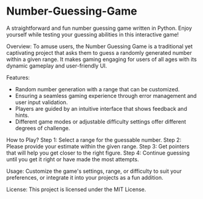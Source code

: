 # Number-Guessing-Game
A straightforward and fun number guessing game written in Python. Enjoy yourself while testing your guessing abilities in this interactive game!

Overview:
To amuse users, the Number Guessing Game is a traditional yet captivating project that asks them to guess a randomly generated number within a given range. 
It makes gaming engaging for users of all ages with its dynamic gameplay and user-friendly UI.

Features:
- Random number generation with a range that can be customized.
- Ensuring a seamless gaming experience through error management and user input validation.
- Players are guided by an intuitive interface that shows feedback and hints.
- Different game modes or adjustable difficulty settings offer different degrees of challenge.

How to Play?
Step 1: Select a range for the guessable number.
Step 2: Please provide your estimate within the given range.
Step 3: Get pointers that will help you get closer to the right figure.
Step 4: Continue guessing until you get it right or have made the most attempts.

Usage:
Customize the game's settings, range, or difficulty to suit your preferences, or integrate it into your projects as a fun addition.

License:
This project is licensed under the MIT License.
